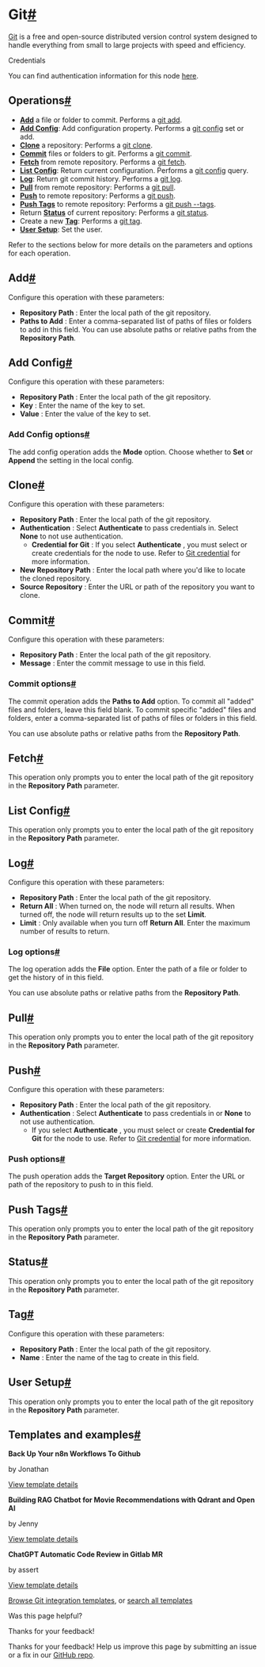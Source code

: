 [ ](https://github.com/n8n-io/n8n-docs/edit/main/docs/integrations/builtin/core-nodes/n8n-nodes-base.git.md "Edit this page")

# Git[#](#git "Permanent link")

[Git](https://git-scm.com/) is a free and open-source distributed version control system designed to handle everything from small to large projects with speed and efficiency.

Credentials

You can find authentication information for this node [here](../../credentials/git/).

## Operations[#](#operations "Permanent link")

  * [**Add**](#add) a file or folder to commit. Performs a [git add](https://git-scm.com/docs/git-add).
  * [**Add Config**](#add-config): Add configuration property. Performs a [git config](https://git-scm.com/docs/git-config) set or add.
  * [**Clone**](#clone) a repository: Performs a [git clone](https://git-scm.com/docs/git-clone).
  * [**Commit**](#commit) files or folders to git. Performs a [git commit](https://git-scm.com/docs/git-commit).
  * [**Fetch**](#fetch) from remote repository. Performs a [git fetch](https://git-scm.com/docs/git-fetch).
  * [**List Config**](#list-config): Return current configuration. Performs a [git config](https://git-scm.com/docs/git-config) query.
  * [**Log**](#log): Return git commit history. Performs a [git log](https://git-scm.com/docs/git-log).
  * [**Pull**](#pull) from remote repository: Performs a [git pull](https://git-scm.com/docs/git-pull).
  * [**Push**](#push) to remote repository: Performs a [git push](https://git-scm.com/docs/git-push).
  * [**Push Tags**](#push-tags) to remote repository: Performs a [git push --tags](https://git-scm.com/docs/git-push#Documentation/git-push.txt---tags).
  * Return [**Status**](#status) of current repository: Performs a [git status](https://git-scm.com/docs/git-status).
  * Create a new [**Tag**](#tag): Performs a [git tag](https://git-scm.com/docs/git-tag).
  * [**User Setup**](#user-setup): Set the user.



Refer to the sections below for more details on the parameters and options for each operation.

## Add[#](#add "Permanent link")

Configure this operation with these parameters:

  * **Repository Path** : Enter the local path of the git repository.
  * **Paths to Add** : Enter a comma-separated list of paths of files or folders to add in this field. You can use absolute paths or relative paths from the **Repository Path**.



## Add Config[#](#add-config "Permanent link")

Configure this operation with these parameters:

  * **Repository Path** : Enter the local path of the git repository.
  * **Key** : Enter the name of the key to set.
  * **Value** : Enter the value of the key to set.



### Add Config options[#](#add-config-options "Permanent link")

The add config operation adds the **Mode** option. Choose whether to **Set** or **Append** the setting in the local config.

## Clone[#](#clone "Permanent link")

Configure this operation with these parameters:

  * **Repository Path** : Enter the local path of the git repository.
  * **Authentication** : Select **Authenticate** to pass credentials in. Select **None** to not use authentication.
    * **Credential for Git** : If you select **Authenticate** , you must select or create credentials for the node to use. Refer to [Git credential](../../credentials/git/) for more information.
  * **New Repository Path** : Enter the local path where you'd like to locate the cloned repository.
  * **Source Repository** : Enter the URL or path of the repository you want to clone.



## Commit[#](#commit "Permanent link")

Configure this operation with these parameters:

  * **Repository Path** : Enter the local path of the git repository.
  * **Message** : Enter the commit message to use in this field.



### Commit options[#](#commit-options "Permanent link")

The commit operation adds the **Paths to Add** option. To commit all "added" files and folders, leave this field blank. To commit specific "added" files and folders, enter a comma-separated list of paths of files or folders in this field.

You can use absolute paths or relative paths from the **Repository Path**.

## Fetch[#](#fetch "Permanent link")

This operation only prompts you to enter the local path of the git repository in the **Repository Path** parameter.

## List Config[#](#list-config "Permanent link")

This operation only prompts you to enter the local path of the git repository in the **Repository Path** parameter.

## Log[#](#log "Permanent link")

Configure this operation with these parameters:

  * **Repository Path** : Enter the local path of the git repository.
  * **Return All** : When turned on, the node will return all results. When turned off, the node will return results up to the set **Limit**.
  * **Limit** : Only available when you turn off **Return All**. Enter the maximum number of results to return.



### Log options[#](#log-options "Permanent link")

The log operation adds the **File** option. Enter the path of a file or folder to get the history of in this field.

You can use absolute paths or relative paths from the **Repository Path**.

## Pull[#](#pull "Permanent link")

This operation only prompts you to enter the local path of the git repository in the **Repository Path** parameter.

## Push[#](#push "Permanent link")

Configure this operation with these parameters:

  * **Repository Path** : Enter the local path of the git repository.
  * **Authentication** : Select **Authenticate** to pass credentials in or **None** to not use authentication.
    * If you select **Authenticate** , you must select or create **Credential for Git** for the node to use. Refer to [Git credential](../../credentials/git/) for more information.



### Push options[#](#push-options "Permanent link")

The push operation adds the **Target Repository** option. Enter the URL or path of the repository to push to in this field.

## Push Tags[#](#push-tags "Permanent link")

This operation only prompts you to enter the local path of the git repository in the **Repository Path** parameter.

## Status[#](#status "Permanent link")

This operation only prompts you to enter the local path of the git repository in the **Repository Path** parameter.

## Tag[#](#tag "Permanent link")

Configure this operation with these parameters:

  * **Repository Path** : Enter the local path of the git repository.
  * **Name** : Enter the name of the tag to create in this field.



## User Setup[#](#user-setup "Permanent link")

This operation only prompts you to enter the local path of the git repository in the **Repository Path** parameter.

## Templates and examples[#](#templates-and-examples "Permanent link")

**Back Up Your n8n Workflows To Github**

by Jonathan

[View template details](https://n8n.io/workflows/1534-back-up-your-n8n-workflows-to-github/)

**Building RAG Chatbot for Movie Recommendations with Qdrant and Open AI**

by Jenny 

[View template details](https://n8n.io/workflows/2440-building-rag-chatbot-for-movie-recommendations-with-qdrant-and-open-ai/)

**ChatGPT Automatic Code Review in Gitlab MR**

by assert

[View template details](https://n8n.io/workflows/2167-chatgpt-automatic-code-review-in-gitlab-mr/)

[Browse Git integration templates](https://n8n.io/integrations/git/), or [search all templates](https://n8n.io/workflows/)

Was this page helpful? 

Thanks for your feedback! 

Thanks for your feedback! Help us improve this page by submitting an issue or a fix in our [GitHub repo](https://github.com/n8n-io/n8n-docs). 
